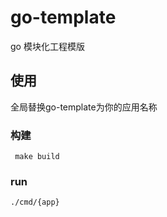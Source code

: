 # go-template

go 模块化工程模版

## 使用

全局替换go-template为你的应用名称

### 构建

```shell
 make build
```

### run

```shell
./cmd/{app}
```
